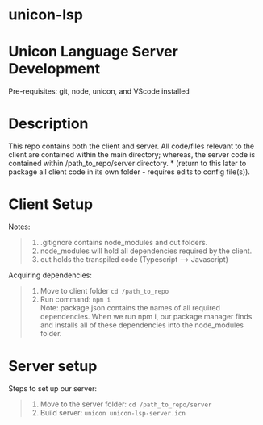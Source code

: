 # unicon-lsp
# Unicon Language Server Development
Pre-requisites: git, node, unicon, and VScode installed
# Description
This repo contains both the client and server. All code/files relevant to the client are contained within the main directory; whereas, the server code is contained within /path_to_repo/server directory. * (return to this later to package all client code in its own folder - requires edits to config file(s)).
# Client Setup

Notes: <br />
> 1) .gitignore contains node_modules and out folders.<br />
> 2) node_modules will hold all dependencies required by the client. <br />
> 3) out holds the transpiled code (Typescript --> Javascript) <br />

Acquiring dependencies: <br />
> 1) Move to client folder `cd /path_to_repo` <br />
> 2) Run command: `npm i` <br /> 
Note: package.json contains the names of all required dependencies. When we run npm i, our package manager finds and installs all of these dependencies into the node_modules folder.

# Server setup
Steps to set up our server: <br />
> 1) Move to the server folder: `cd /path_to_repo/server` <br />
> 2) Build server: `unicon unicon-lsp-server.icn`
